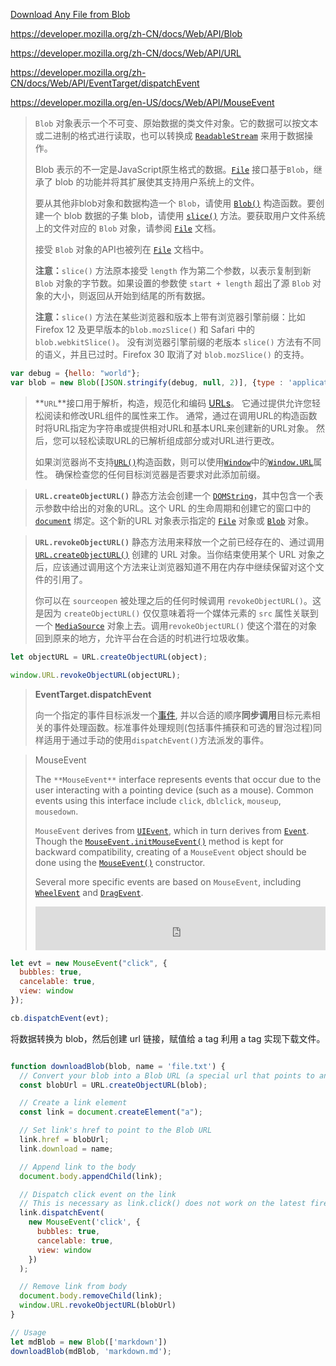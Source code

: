 [Download Any File from Blob](https://dev.to/nombrekeff/download-file-from-blob-21ho)

https://developer.mozilla.org/zh-CN/docs/Web/API/Blob

https://developer.mozilla.org/zh-CN/docs/Web/API/URL

https://developer.mozilla.org/zh-CN/docs/Web/API/EventTarget/dispatchEvent

https://developer.mozilla.org/en-US/docs/Web/API/MouseEvent

>`Blob` 对象表示一个不可变、原始数据的类文件对象。它的数据可以按文本或二进制的格式进行读取，也可以转换成 [`ReadableStream`](https://developer.mozilla.org/zh-CN/docs/Web/API/ReadableStream) 来用于数据操作。 
>
>Blob 表示的不一定是JavaScript原生格式的数据。[`File`](https://developer.mozilla.org/zh-CN/docs/Web/API/File) 接口基于`Blob`，继承了 blob 的功能并将其扩展使其支持用户系统上的文件。
>
>要从其他非blob对象和数据构造一个 `Blob`，请使用 [`Blob()`](https://developer.mozilla.org/zh-CN/docs/Web/API/Blob/Blob) 构造函数。要创建一个 blob 数据的子集 blob，请使用 [`slice()`](https://developer.mozilla.org/zh-CN/docs/Web/API/Blob/slice) 方法。要获取用户文件系统上的文件对应的 `Blob` 对象，请参阅 [`File`](https://developer.mozilla.org/zh-CN/docs/Web/API/File) 文档。
>
>接受 `Blob` 对象的API也被列在 [`File`](https://developer.mozilla.org/zh-CN/docs/Web/API/File) 文档中。
>
>**注意：**`slice()` 方法原本接受 `length` 作为第二个参数，以表示复制到新 `Blob` 对象的字节数。如果设置的参数使 `start + length` 超出了源 `Blob` 对象的大小，则返回从开始到结尾的所有数据。
>
>**注意：**`slice()` 方法在某些浏览器和版本上带有浏览器引擎前缀：比如 Firefox 12 及更早版本的`blob.mozSlice()` 和 Safari 中的`blob.webkitSlice()`。 没有浏览器引擎前缀的老版本 `slice()` 方法有不同的语义，并且已过时。Firefox 30 取消了对 `blob.mozSlice()` 的支持。

```javascript
var debug = {hello: "world"};
var blob = new Blob([JSON.stringify(debug, null, 2)], {type : 'application/json'});
```

>**`URL`**接口用于解析，构造，规范化和编码 [URLs](https://developer.mozilla.org/zh-CN/docs/Glossary/URL)。 它通过提供允许您轻松阅读和修改URL组件的属性来工作。 通常，通过在调用URL的构造函数时将URL指定为字符串或提供相对URL和基本URL来创建新的URL对象。 然后，您可以轻松读取URL的已解析组成部分或对URL进行更改。
>
>如果浏览器尚不支持[`URL()`](https://developer.mozilla.org/zh-CN/docs/Web/API/URL/URL)构造函数，则可以使用[`Window`](https://developer.mozilla.org/zh-CN/docs/Web/API/Window)中的[`Window.URL`](https://developer.mozilla.org/zh-CN/docs/conflicting/Web/API/URL)属性。 确保检查您的任何目标浏览器是否要求对此添加前缀。

>**`URL.createObjectURL()`** 静态方法会创建一个 [`DOMString`](https://developer.mozilla.org/zh-CN/docs/Web/API/DOMString)，其中包含一个表示参数中给出的对象的URL。这个 URL 的生命周期和创建它的窗口中的 [`document`](https://developer.mozilla.org/zh-CN/docs/Web/API/Document) 绑定。这个新的URL 对象表示指定的 [`File`](https://developer.mozilla.org/zh-CN/docs/Web/API/File) 对象或 [`Blob`](https://developer.mozilla.org/zh-CN/docs/Web/API/Blob) 对象。

>**`URL.revokeObjectURL()`** 静态方法用来释放一个之前已经存在的、通过调用 [`URL.createObjectURL()`](https://developer.mozilla.org/zh-CN/docs/Web/API/URL/createObjectURL) 创建的 URL 对象。当你结束使用某个 URL 对象之后，应该通过调用这个方法来让浏览器知道不用在内存中继续保留对这个文件的引用了。
>
>你可以在 `sourceopen` 被处理之后的任何时候调用 `revokeObjectURL()`。这是因为 `createObjectURL()` 仅仅意味着将一个媒体元素的 `src` 属性关联到一个 [`MediaSource`](https://developer.mozilla.org/zh-CN/docs/Web/API/MediaSource) 对象上去。调用`revokeObjectURL()` 使这个潜在的对象回到原来的地方，允许平台在合适的时机进行垃圾收集。

```javascript
let objectURL = URL.createObjectURL(object);

window.URL.revokeObjectURL(objectURL);
```

>**EventTarget.dispatchEvent**
>
>向一个指定的事件目标派发一个[事件](https://developer.mozilla.org/zh-CN/docs/Web/API/Event), 并以合适的顺序**同步调用**目标元素相关的事件处理函数。标准事件处理规则(包括事件捕获和可选的冒泡过程)同样适用于通过手动的使用`dispatchEvent()`方法派发的事件。

>MouseEvent
>
>The `**MouseEvent**` interface represents events that occur due to the user interacting with a pointing device (such as a mouse). Common events using this interface include `click`, `dblclick`, `mouseup`, `mousedown`.
>
>`MouseEvent` derives from [`UIEvent`](https://developer.mozilla.org/en-US/docs/Web/API/UIEvent), which in turn derives from [`Event`](https://developer.mozilla.org/en-US/docs/Web/API/Event). Though the [`MouseEvent.initMouseEvent()`](https://developer.mozilla.org/en-US/docs/Web/API/MouseEvent/initMouseEvent) method is kept for backward compatibility, creating of a `MouseEvent` object should be done using the [`MouseEvent()`](https://developer.mozilla.org/en-US/docs/Web/API/MouseEvent/MouseEvent) constructor.
>
>Several more specific events are based on `MouseEvent`, including [`WheelEvent`](https://developer.mozilla.org/en-US/docs/Web/API/WheelEvent) and [`DragEvent`](https://developer.mozilla.org/en-US/docs/Web/API/DragEvent).
>
>
>
><iframe class="inheritance-diagram-frame" id="frame_inheritance_diagram" width="600" height="70" src="https://yari-demos.prod.mdn.mozit.cloud/en-US/docs/Web/API/MouseEvent/_sample_.inheritance_diagram.html" loading="lazy" style="box-sizing: border-box; max-width: 100%; border: 0px;"></iframe>

```javascript
let evt = new MouseEvent("click", {
  bubbles: true,
  cancelable: true,
  view: window
});

cb.dispatchEvent(evt);
```

将数据转换为 blob，然后创建 url 链接，赋值给 a tag 利用 a tag 实现下载文件。


```javascript

function downloadBlob(blob, name = 'file.txt') {
  // Convert your blob into a Blob URL (a special url that points to an object in the browser's memory)
  const blobUrl = URL.createObjectURL(blob);

  // Create a link element
  const link = document.createElement("a");

  // Set link's href to point to the Blob URL
  link.href = blobUrl;
  link.download = name;

  // Append link to the body
  document.body.appendChild(link);

  // Dispatch click event on the link
  // This is necessary as link.click() does not work on the latest firefox
  link.dispatchEvent(
    new MouseEvent('click', { 
      bubbles: true, 
      cancelable: true, 
      view: window 
    })
  );

  // Remove link from body
  document.body.removeChild(link);
  window.URL.revokeObjectURL(blobUrl)
}

// Usage
let mdBlob = new Blob(['markdown'])
downloadBlob(mdBlob, 'markdown.md');

```